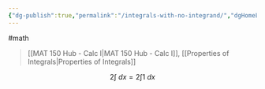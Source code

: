 ```yaml
---
{"dg-publish":true,"permalink":"/integrals-with-no-integrand/","dgHomeLink":true,"dgPassFrontmatter":false}
---
```


#math 
> [[MAT 150 Hub - Calc I|MAT 150 Hub - Calc I]], [[Properties of Integrals|Properties of Integrals]]

$$
2\int \ dx = 2 \int 1 \ dx
$$
